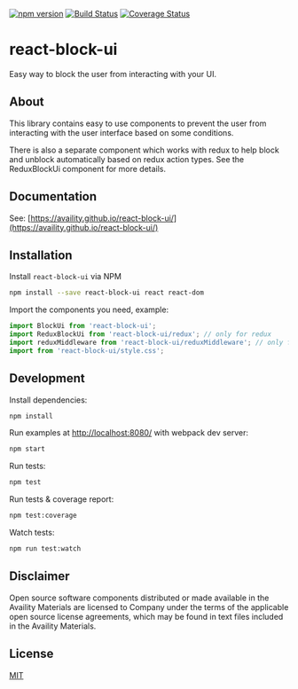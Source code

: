 [![npm version](https://badge.fury.io/js/react-block-ui.svg)](https://badge.fury.io/js/react-block-ui) [![Build Status](https://travis-ci.org/Availity/react-block-ui.svg?branch=master)](https://travis-ci.org/Availity/react-block-ui) [![Coverage Status](https://coveralls.io/repos/github/Availity/react-block-ui/badge.svg?branch=master)](https://coveralls.io/github/Availity/react-block-ui?branch=master)
# react-block-ui
Easy way to block the user from interacting with your UI.

## About
This library contains easy to use components to prevent the user from interacting with the user interface based on some conditions.

There is also a separate component which works with redux to help block and unblock automatically based on redux action types. See the ReduxBlockUi component for more details.

## Documentation
See: [https://availity.github.io/react-block-ui/](https://availity.github.io/react-block-ui/)

## Installation

Install `react-block-ui` via NPM

```sh
npm install --save react-block-ui react react-dom
```

Import the components you need, example:

```js
import BlockUi from 'react-block-ui';
import ReduxBlockUi from 'react-block-ui/redux'; // only for redux
import reduxMiddleware from 'react-block-ui/reduxMiddleware'; // only for redux
import from 'react-block-ui/style.css';
```

## Development

Install dependencies:

```sh
npm install
```

Run examples at [http://localhost:8080/](http://localhost:8080/) with webpack dev server:

```sh
npm start
```

Run tests:

```sh
npm test
```

Run tests & coverage report:

```sh
npm test:coverage
```

Watch tests:

```sh
npm run test:watch
```

## Disclaimer
Open source software components distributed or made available in the Availity Materials are licensed to Company under the terms of the applicable open source license agreements, which may be found in text files included in the Availity Materials.

## License
[MIT](./LICENSE)
